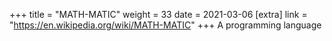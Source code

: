 +++
title = "MATH-MATIC"
weight = 33
date = 2021-03-06
[extra]
link = "https://en.wikipedia.org/wiki/MATH-MATIC"
+++
A programming language

